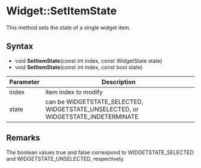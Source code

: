# Widget::SetItemState

This method sets the state of a single widget item.

## Syntax

- void **SetItemState**(const int index, const WidgetState state)
- void **SetItemState**(const int index, const bool state)

| Parameter | Description |
|---|---|
| index | item index to modify |
| state | can be WIDGETSTATE_SELECTED, WIDGETSTATE_UNSELECTED, or WIDGETSTATE_INDETERMINATE |

## Remarks

The boolean values true and false correspond to WIDGETSTATE_SELECTED and WIDGETSTATE_UNSELECTED, respectively.
